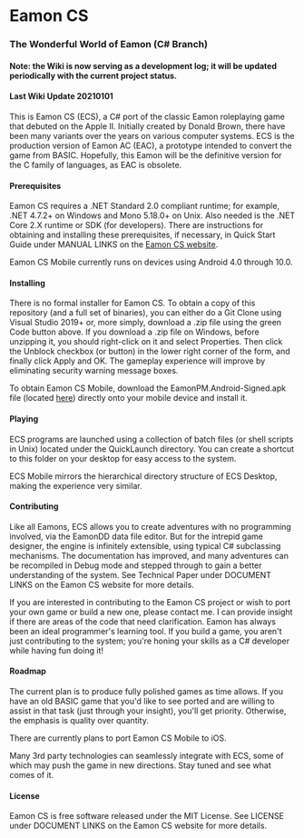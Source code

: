 # Eamon CS
### The Wonderful World of Eamon (C# Branch)

#### Note: the Wiki is now serving as a development log; it will be updated periodically with the current project status.

#### Last Wiki Update 20210101

This is Eamon CS (ECS), a C# port of the classic Eamon roleplaying game that debuted on the Apple II.  Initially created by Donald Brown, there have been many variants over the years on various computer systems.  ECS is the production version of Eamon AC (EAC), a prototype intended to convert the game from BASIC.  Hopefully, this Eamon will be the definitive version for the C family of languages, as EAC is obsolete.

#### Prerequisites

Eamon CS requires a .NET Standard 2.0 compliant runtime; for example, .NET 4.7.2+ on Windows and Mono 5.18.0+ on Unix.  Also needed is the .NET Core 2.X runtime or SDK (for developers).  There are instructions for obtaining and installing these prerequisites, if necessary, in Quick Start Guide under MANUAL LINKS on the [Eamon CS website](https://TheRealEamonCS.github.io).

Eamon CS Mobile currently runs on devices using Android 4.0 through 10.0.

#### Installing

There is no formal installer for Eamon CS.  To obtain a copy of this repository (and a full set of binaries), you can either do a Git Clone using Visual Studio 2019+ or, more simply, download a .zip file using the green Code button above.  If you download a .zip file on Windows, before unzipping it, you should right-click on it and select Properties.  Then click the Unblock checkbox (or button) in the lower right corner of the form, and finally click Apply and OK.  The gameplay experience will improve by eliminating security warning message boxes.

To obtain Eamon CS Mobile, download the EamonPM.Android-Signed.apk file (located [here](https://github.com/TheRealEamonCS/Eamon-CS-Misc/tree/master/System/Bin)) directly onto your mobile device and install it.

#### Playing

ECS programs are launched using a collection of batch files (or shell scripts in Unix) located under the QuickLaunch directory.  You can create a shortcut to this folder on your desktop for easy access to the system.

ECS Mobile mirrors the hierarchical directory structure of ECS Desktop, making the experience very similar.

#### Contributing

Like all Eamons, ECS allows you to create adventures with no programming involved, via the EamonDD data file editor.  But for the intrepid game designer, the engine is infinitely extensible, using typical C# subclassing mechanisms.  The documentation has improved, and many adventures can be recompiled in Debug mode and stepped through to gain a better understanding of the system.  See Technical Paper under DOCUMENT LINKS on the Eamon CS website for more details.

If you are interested in contributing to the Eamon CS project or wish to port your own game or build a new one, please contact me.  I can provide insight if there are areas of the code that need clarification.  Eamon has always been an ideal programmer's learning tool.  If you build a game, you aren't just contributing to the system; you're honing your skills as a C# developer while having fun doing it!

#### Roadmap

The current plan is to produce fully polished games as time allows.  If you have an old BASIC game that you'd like to see ported and are willing to assist in that task (just through your insight), you'll get priority.  Otherwise, the emphasis is quality over quantity.

There are currently plans to port Eamon CS Mobile to iOS.

Many 3rd party technologies can seamlessly integrate with ECS, some of which may push the game in new directions.  Stay tuned and see what comes of it.

#### License

Eamon CS is free software released under the MIT License.  See LICENSE under DOCUMENT LINKS on the Eamon CS website for more details.


